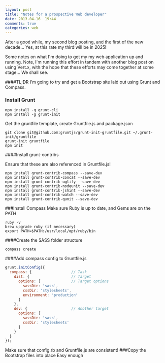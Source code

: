 ```yaml
---
layout: post
title: "Notes for a prospective Web developer"
date: 2013-04-16  19:44
comments: true
categories: web
---
```

After a good while, my second blog posting, and the first of the new decade... Yes, at this rate my third will be in 2025!

Some notes on what I'm doing to get my my web application up and running.  Note, I'm running this effort in tandem with another blog post on using Vert.x, with the hope that these efforts may come together at some stage... We shall see.

####TL;DR
I'm going to try and get a Bootstrap site laid out using Grunt and Compass.

### Install Grunt
```
npm install -g grunt-cli
npm install -g grunt-init
```
Get the gruntfile template, create Gruntfile.js and package.json
```
git clone git@github.com:gruntjs/grunt-init-gruntfile.git ~/.grunt-init/gruntfile
grunt-init gruntfile
npm init 
```
####Install grunt-contribs

Ensure that these are also referenced in Gruntfile.js!
```
npm install grunt-contrib-compass --save-dev
npm install grunt-contrib-concat --save-dev
npm install grunt-contrib-uglify --save-dev
npm install grunt-contrib-nodeunit --save-dev
npm install grunt-contrib-jshint --save-dev
npm install grunt-contrib-watch --save-dev
npm install grunt-contrib-qunit --save-dev
```

###Install Compass
Make sure Ruby is up to date, and Gems are on the PATH
```
ruby -v
brew upgrade ruby (if necessary)
export PATH=$PATH:/usr/local/opt/ruby/bin
```
####Create the SASS folder structure
```
compass create
```
####Add compass config to Gruntfile.js
``` javascript
grunt.initConfig({
  compass: {                  // Task
    dist: {                   // Target
      options: {              // Target options
        sassDir: 'sass',
        cssDir: 'stylesheets',
        environment: 'production'
      }
    },
    dev: {                    // Another target
      options: {
        sassDir: 'sass',
        cssDir: 'stylesheets'
      }
    }
  }
});
```
Make sure that config.rb and Gruntfile.js are consistent!
###Copy the Bootstrap files into place
Easy enough